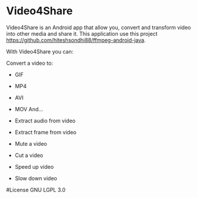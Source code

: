 # Video4Share
Video4Share is an Android app that allow you, convert and transform video into other media and share it. This application use this project
https://github.com/hiteshsondhi88/ffmpeg-android-java.

With Video4Share you can:

Convert a video to:
* GIF
* MP4
* AVI
* MOV
And...

* Extract audio from video
* Extract frame from video
* Mute a video
* Cut a video
* Speed up video
* Slow down video





#License
GNU LGPL 3.0

